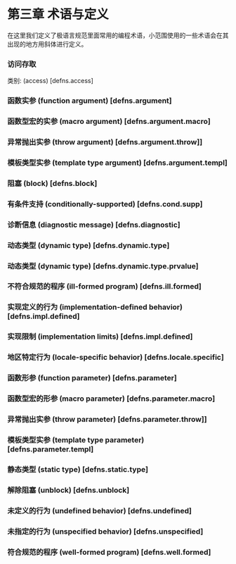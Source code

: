 # 第三章 术语与定义

在这里我们定义了极语言规范里面常用的编程术语，小范围使用的一些术语会在其出现的地方用斜体进行定义。

### 访问存取
类别: (access) [defns.access]

### 函数实参 (function argument) [defns.argument]

### 函数型宏的实参 (macro argument) [defns.argument.macro]

### 异常抛出实参 (throw argument) [defns.argument.throw]]

### 模板类型实参 (template type argument) [defns.argument.templ]

### 阻塞 (block) [defns.block]

### 有条件支持 (conditionally-supported) [defns.cond.supp]

### 诊断信息 (diagnostic message) [defns.diagnostic]

### 动态类型 (dynamic type) [defns.dynamic.type]

### 动态类型 (dynamic type) [defns.dynamic.type.prvalue]

### 不符合规范的程序 (ill-formed program) [defns.ill.formed]

### 实现定义的行为 (implementation-defined behavior) [defns.impl.defined]

### 实现限制 (implementation limits) [defns.impl.defined]

### 地区特定行为 (locale-specific behavior) [defns.locale.specific]

### 函数形参 (function parameter) [defns.parameter]

### 函数型宏的形参 (macro parameter) [defns.parameter.macro]

### 异常抛出实参 (throw parameter) [defns.parameter.throw]]

### 模板类型实参 (template type parameter) [defns.parameter.templ]

### 静态类型 (static type) [defns.static.type]

### 解除阻塞 (unblock) [defns.unblock]

### 未定义的行为 (undefined behavior) [defns.undefined]

### 未指定的行为 (unspecified behavior) [defns.unspecified]

### 符合规范的程序 (well-formed program) [defns.well.formed]